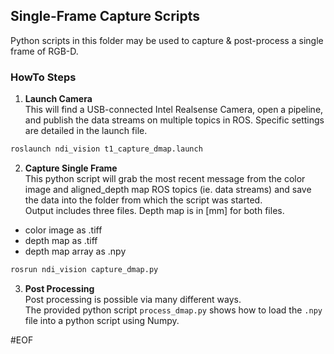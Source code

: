 ## Single-Frame Capture Scripts

Python scripts in this folder may be used to capture & post-process a single frame of RGB-D.

### HowTo Steps

1. **Launch Camera**
<br>This will find a USB-connected Intel Realsense Camera, open a pipeline, and publish the data streams on multiple topics in ROS. Specific settings are detailed in the launch file.

```bash
roslaunch ndi_vision t1_capture_dmap.launch
```

2. **Capture Single Frame**
<br>This python script will grab the most recent message from the color image and aligned_depth map ROS topics (ie. data streams) and save the data into the folder from which the script was started.
<br>Output includes three files. Depth map is in [mm] for both files.
* color image as .tiff
* depth map as .tiff
* depth map array as .npy

```bash
rosrun ndi_vision capture_dmap.py
```

3. **Post Processing**
<br>Post processing is possible via many different ways. 
<br>The provided python script `process_dmap.py` shows how to load the `.npy` file into a python script using Numpy.

#EOF
